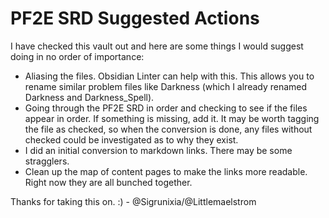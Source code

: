 # PF2E SRD Suggested Actions


I have checked this vault out and here are some things I would suggest doing in no order of importance:
- Aliasing the files. Obsidian Linter can help with this. This allows you to rename similar problem files like Darkness (which I already renamed Darkness and Darkness_Spell).
- Going through the PF2E SRD in order and checking to see if the files appear in order. If something is missing, add it. It may be worth tagging the file as checked, so when the conversion is done, any files without checked could be investigated as to why they exist.
- I did an initial conversion to markdown links. There may be some stragglers.
- Clean up the map of content pages to make the links more readable. Right now they are all bunched together.

Thanks for taking this on. :) - @Sigrunixia/@Littlemaelstrom

